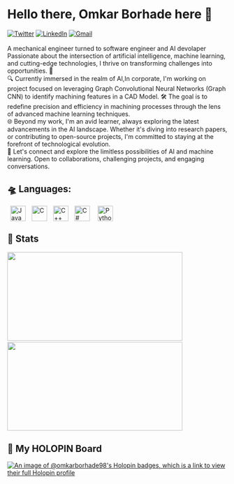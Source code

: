 # Hello there, Omkar Borhade here 👋

[![Twitter](https://img.shields.io/badge/-Omkar_Borhade98-black?style=flat-square&logo=twitter&logoColor=white&link=https://twitter.com/Omkar_Borhade98)](https://twitter.com/Omkar_Borhade98)
[![LinkedIn](https://img.shields.io/badge/-Omkar%20Borhade-blue?style=flat-square&logo=Linkedin&logoColor=white&link=https://www.linkedin.com/in/omkar-borhade-52777b131/)](https://www.linkedin.com/in/omkar-borhade-52777b131/)
[![Gmail](https://img.shields.io/badge/-omkarborhade121@gmail.com-c14438?style=flat-square&logo=Gmail&logoColor=white&link=mailto:omkarborhade121@gmail.com)](mailto:omkarborhade121@gmail.com)</br>
</br>
A mechanical engineer turned to software engineer and AI devolaper
</br>
Passionate about the intersection of artificial intelligence, machine learning, and cutting-edge technologies, I thrive on transforming challenges into opportunities. 🌟
</br>
🔍 Currently immersed in the realm of AI,In corporate, I'm working on project focused on leveraging Graph Convolutional Neural Networks (Graph CNN) to identify machining features in a CAD Model. 🛠️ The goal is to redefine precision and efficiency in machining processes through the lens of advanced machine learning techniques.
</br>
🌐 Beyond my work, I'm an avid learner, always exploring the latest advancements in the AI landscape. Whether it's diving into research papers, or contributing to open-source projects, I'm committed to staying at the forefront of technological evolution.
</br>
👥 Let's connect and explore the limitless possibilities of AI and machine learning. Open to collaborations, challenging projects, and engaging conversations.
</br>

## 🛸 Languages:
<div>
<img align="left" alt="Java" width="35px" hspace ="7" src="https://cdn-icons-png.flaticon.com/512/226/226777.png" />
<img align="left" alt="C" width="35px" hspace ="7" src="https://upload.wikimedia.org/wikipedia/commons/thumb/1/18/C_Programming_Language.svg/695px-C_Programming_Language.svg.png" />
<img align="left" alt="C++" width="35px" hspace ="7" src="https://upload.wikimedia.org/wikipedia/commons/thumb/1/18/ISO_C%2B%2B_Logo.svg/1822px-ISO_C%2B%2B_Logo.svg.png" />
<img align="left" alt="C#" width="35px" hspace ="7" src="https://upload.wikimedia.org/wikipedia/commons/thumb/b/bd/Logo_C_sharp.svg/1200px-Logo_C_sharp.svg.png" />
<img align="left" alt="Python" width="35px" hspace ="11" src="https://upload.wikimedia.org/wikipedia/commons/thumb/c/c3/Python-logo-notext.svg/1200px-Python-logo-notext.svg.png" />
</div>
</br>
</br>

## 💯 Stats
<p float="left">
  <img width="401" height="203" src="https://github-readme-stats.vercel.app/api?username=omkarborhade98&show_icons=true&theme=dark" />
  &nbsp;&nbsp;&nbsp;&nbsp;&nbsp;
  <img width="401" height="203" src="https://github-readme-streak-stats.herokuapp.com/?user=omkarborhade98&theme=dark" />
 </p>

## 🎨 My HOLOPIN Board 
[![An image of @omkarborhade98's Holopin badges, which is a link to view their full Holopin profile](https://holopin.me/omkarborhade98)](https://holopin.io/@omkarborhade98)
  
